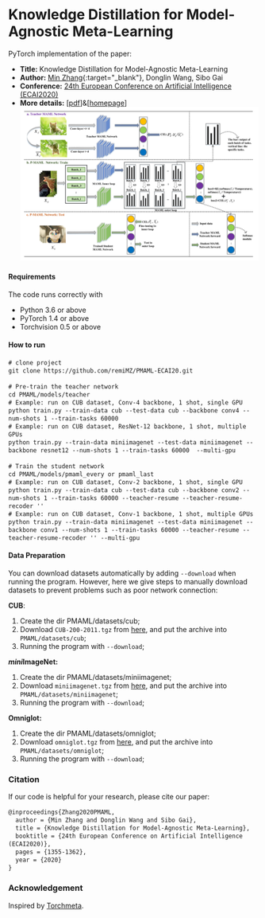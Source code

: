 # Knowledge Distillation for Model-Agnostic Meta-Learning
PyTorch implementation of the paper:
* **Title:** Knowledge Distillation for Model-Agnostic Meta-Learning
* **Author:** [Min Zhang](https://remimz.github.io/){:target="_blank"}, Donglin Wang, Sibo Gai
* **Conference:** [24th European Conference on Artificial Intelligence (ECAI2020)](http://ecai2020.eu/)
* **More details:** [[pdf](https://ecai2020.eu/papers/1264_paper.pdf)]&[[homepage]()]
![PMAML-framwork](./docs/PMAML-framwork.png)

#### Requirements
The code runs correctly with 
 * Python 3.6 or above
 * PyTorch 1.4 or above
 * Torchvision 0.5 or above

#### How to run
```
# clone project
git clone https://github.com/remiMZ/PMAML-ECAI20.git

# Pre-train the teacher network
cd PMAML/models/teacher
# Example: run on CUB dataset, Conv-4 backbone, 1 shot, single GPU
python train.py --train-data cub --test-data cub --backbone conv4 --num-shots 1 --train-tasks 60000 
# Example: run on CUB dataset, ResNet-12 backbone, 1 shot, multiple GPUs
python train.py --train-data miniimagenet --test-data miniimagenet --backbone resnet12 --num-shots 1 --train-tasks 60000  --multi-gpu

# Train the student network 
cd PMAML/models/pmaml_every or pmaml_last
# Example: run on CUB dataset, Conv-2 backbone, 1 shot, single GPU
python train.py --train-data cub --test-data cub --backbone conv2 --num-shots 1 --train-tasks 60000 --teacher-resume --teacher-resume-recoder ''
# Example: run on CUB dataset, Conv-1 backbone, 1 shot, multiple GPUs
python train.py --train-data miniimagenet --test-data miniimagenet --backbone conv1 --num-shots 1 --train-tasks 60000 --teacher-resume --teacher-resume-recoder '' --multi-gpu
```

#### Data Preparation
You can download datasets automatically by adding `--download` when running the program. However, here we give steps to manually download datasets to prevent problems such as poor network connection:

**CUB**:
1. Create the dir PMAML/datasets/cub;
2. Download `CUB-200-2011.tgz` from [here](https://drive.google.com/file/d/1hbzc_P1FuxMkcabkgn9ZKinBwW683j45/view), and put the archive into `PMAML/datasets/cub`;
3. Running the program with `--download`;

***mini*ImageNet:**
1. Create the dir PMAML/datasets/miniimagenet;
2. Download `miniimagenet.tgz` from [here](https://drive.google.com/file/d/16V_ZlkW4SsnNDtnGmaBRq2OoPmUOc5mY/view), and put the archive into `PMAML/datasets/miniimagenet`;
3. Running the program with `--download`;

**Omniglot:**
1. Create the dir PMAML/datasets/omniglot;
2. Download `omniglot.tgz` from [here](https://drive.google.com/file/d/1INlOTyPtnCJgm0hBVvtRLu5a0itk8bjs/view), and put the archive into `PMAML/datasets/omniglot`;
3. Running the program with `--download`;


### Citation
If our code is helpful for your research, please cite our paper:
```
@inproceedings{Zhang2020PMAML,
  author = {Min Zhang and Donglin Wang and Sibo Gai},
  title = {Knowledge Distillation for Model-Agnostic Meta-Learning},
  booktitle = {24th European Conference on Artificial Intelligence (ECAI2020)},
  pages = {1355-1362},
  year = {2020}
}
```

### Acknowledgement
Inspired by [Torchmeta](https://github.com/tristandeleu/pytorch-meta).


